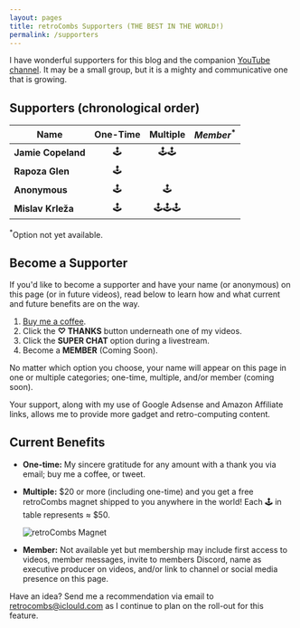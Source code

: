 ```yaml
---
layout: pages
title: retroCombs Supporters (THE BEST IN THE WORLD!)
permalink: /supporters
---
```


<!--
img class="category" src="http://www.stevencombs.com/images/design/about.svg" width="20%" />
-->

I have wonderful supporters for this blog and the companion [YouTube channel](https://www.youtube.com/stevencombs). It may be a small group, but it is a mighty and communicative one that is growing.

## Supporters (chronological order)

**Name**           | **One-Time** |  **Multiple**  | *Member*<sup>*</sup>
---------------|:--------:|:----------:|:-----:
**Jamie Copeland** |  🕹️    | 🕹️🕹️ |
**Rapoza Glen**    |  🕹️    |      |
**Anonymous**      |  🕹️    |  🕹️  |
**Mislav Krleža**  |  🕹️    | 🕹️🕹️🕹️ |

<sup>*</sup>Option not yet available.

## Become a Supporter

If you'd like to become a supporter and have your name (or anonymous) on this page (or in future videos), read below to learn how and what current and future benefits are on the way.

1. [Buy me a coffee](https://www.buymeacoffee.com/retrocombs).
2. Click the **♡ THANKS** button underneath one of my videos.
3. Click the **SUPER CHAT** option during a livestream.
4. Become a **MEMBER** (Coming Soon).

No matter which option you choose, your name will appear on this page in one or multiple categories; one-time, multiple, and/or member (coming soon).

Your support, along with my use of Google Adsense and Amazon Affiliate links, allows me to provide more gadget and retro-computing content.

## Current Benefits

- **One-time:** My sincere gratitude for any amount with a thank you via email; buy me a coffee, or tweet.
- **Multiple:** $20 or more (including one-time) and you get a free retroCombs magnet shipped to you anywhere in the world! Each 🕹️ in table represents ≈ $50.

    ![retroCombs Magnet](https://www.stevencombs.com/images/design/magnet.png)

- **Member:** Not available yet but membership may include first access to videos, member messages, invite to members Discord, name as executive producer on videos, and/or link to channel or social media presence on this page.

Have an idea? Send me a recommendation via email to <retrocombs@iclould.com> as I continue to plan on the roll-out for this feature.